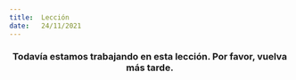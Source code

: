 ```yaml
---
title:  Lección
date:   24/11/2021
---
```


### <center>Todavía estamos trabajando en esta lección. Por favor, vuelva más tarde.</center>